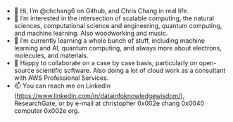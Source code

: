- 👋 Hi, I’m @chchang6 on Github, and Chris Chang in real life.
- 👀 I’m interested in the intersection of scalable computing, the natural sciences, computational science and engineering, quantum computing, and machine learning.
Also woodworking and music.
- 🌱 I’m currently learning a whole bunch of stuff, including machine learning and AI, quantum computing, and always more about electrons, molecules, and materials. 
- 💞️ Happy to collaborate on a case by case basis, particularly on open-source scientific software. Also doing a lot of cloud work as a consultant with AWS Professional Services.
- 📫 You can reach me on LinkedIn (https://www.linkedin.com/in/datainfoknowledgewisdom/), ResearchGate, or by e-mail at christopher 0x002e chang
0x0040 computer 0x002e org.

<!---
chchang6/chchang6 is a ✨ special ✨ repository because its `README.md` (this file) appears on your GitHub profile.
You can click the Preview link to take a look at your changes.
--->
